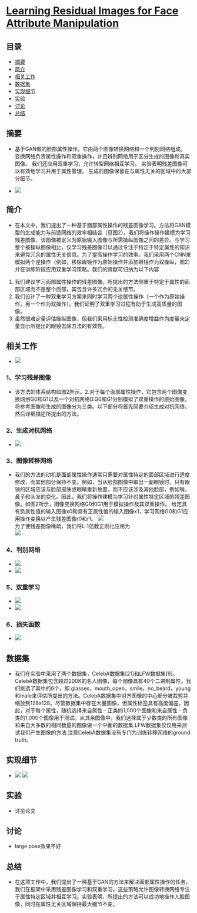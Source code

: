 [Learning Residual Images for Face Attribute Manipulation](https://arxiv.org/pdf/1612.05363)
===

## 目录
- [摘要](#摘要)
- [简介](#简介)
- [相关工作](#相关工作)
- [数据集](#数据集)
- [实现细节](#实现细节)
- [实验](#实验)
- [讨论](#讨论)
- [总结](#总结)

## 摘要
- 基于GAN做的脸部属性操作，它由两个图像转换网络和一个判别网络组成。
变换网络负责属性操作和双重操作，并且辨别网络用于区分生成的图像和真实图像。
我们还应用双重学习，允许转型网络相互学习。
实验表明残差图像可以有效地学习并用于属性管理。
生成的图像保留在与属性无关的区域中的大部分细节。

- ![](./img/1.JPG)

## 简介
- 在本文中，我们提出了一种基于面部属性操作的残差图像学习。方法将GAN模型的生成能力与前馈网络的效率相结合（见图2）。我们将操作操作建模为学习残差图像，该图像被定义为原始输入图像与所需操纵图像之间的差异。与学习整个被操纵图像相比，仅学习残差图像可以通过专注于特定于特定属性的知识来避免冗余的属性无关信息。为了提高操作学习的效率，我们采用两个CNN来模拟两个逆操作（例如，移除眼镜作为原始操作并添加眼镜作为双操纵，图2）并在训练阶段应用双重学习策略。我们的贡献可归纳为以下内容
1. 我们建议学习面部属性操作的残差图像。所提出的方法侧重于特定于属性的面部区域而不是整个面部，其包含许多冗余的无关细节。
2. 我们设计了一种双重学习方案来同时学习两个逆属性操作（一个作为原始操作，另一个作为双操作）。我们证明了双重学习过程有助于生成高质量的图像。
3. 虽然很难定量评估操纵图像，但我们采用标志性检测准确度增益作为度量来定量显示所提出的眼镜去除方法的有效性。

## 相关工作
- ![](./img/2.JPG)
### 1、学习残差图像
- 该方法的体系结构如图2所示。2.对于每个面部属性操作，它包含两个图像变换网络G0和G1以及一个对抗网络D.G0和G1分别模拟了双重操作的原始图像。将参考图像和生成的图像分为三类。以下部分将首先简要介绍生成对抗网络，然后详细描述所提出的方法。
### 2、生成对抗网络
- ![](./img/3.JPG)
### 3、图像转移网络
- 我们的方法的动机是面部属性操作通常只需要对属性特定的面部区域进行适度修改，而其他部分保持不变。例如，当从脸部图像中取出一副眼镜时，只有眼镜的区域应该与脸部皮肤或眼睛重新放置，而不应该涉及其他脸部，例如嘴，鼻子和头发的变化。因此，我们将操作建模为学习针对属性特定区域的残差图像。如图2所示，图像变换网络G0和G1用于模拟操作及其双重操作。
给定具有负属性值的输入图像x0和具有正属性值的输入图像x1，学习网络G0和G1应用操作变换以产生残差图像r0和r1。
![](./img/4.JPG)
<br> 为了使残差图像稀疏，我们将L-1范数正则化应用为<br>
![](./img/5.JPG)
### 4、判别网络 
- ![](./img/6.JPG)
- ![](./img/7.JPG)
### 5、双重学习
- ![](./img/8.JPG)
- ![](./img/9.JPG)
### 6、损失函数
- ![](./img/10.JPG)

## 数据集
- 我们在实验中采用了两个数据集，CelebA数据集[21]和LFW数据集[9]。CelebA数据集包含超过200K的名人图像，每个图像具有40个二进制属性。我们挑选了其中的6个，即.glasses，mouth_open，smile，no_beard，young和male来评估所提出的方法。CelebA数据集中对齐图像的中心部分被裁剪并缩放到128x128。尽管数据集中存在大量图像，但属性标签具有高度偏差。因此，对于每个属性，随机选择来自属性 - 正类的1,000个图像和来自属性 - 负类的1,000个图像用于测试。从其余图像中，我们选择属于少数类的所有图像和来自大多数的相同数量的图像做一个平衡的数据集.LFW数据集仅仅用来测试我们产生图像的方法.注意CelebA数据集没有专门为训练转移网络的ground truth。

## 实现细节
- ![](./img/12.JPG)
![](./img/11.JPG)


## 实验
- 详见论文

## 讨论
- large pose效果不好

## 总结
- 在这项工作中，我们提出了一种基于GAN的方法来解决面部属性操作的任务。我们在框架中采用残差图像学习和双重学习。这些策略允许图像转换网络专注于属性特定区域并相互学习。实验表明，所提出的方法可以成功地操作人脸图像，同时在属性无关区域保持最大细节不变。